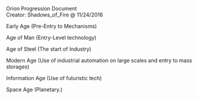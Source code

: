 Orion Progression Document  
Creator: Shadows_of_Fire @ 11/24/2016


Early Age (Pre-Entry to Mechanisms)




Age of Man (Entry-Level technology)





Age of Steel (The start of Industry)




Modern Age (Use of industrial automation on large scales and entry to mass storages)





Information Age (Use of futuristic tech)




Space Age (Planetary.)


























